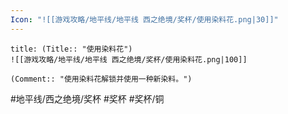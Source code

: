 ```yaml
---
Icon: "![[游戏攻略/地平线/地平线 西之绝境/奖杯/使用染料花.png|30]]"
---
```

```ad-common-bronze-trophy
title: (Title:: "使用染料花")
![[游戏攻略/地平线/地平线 西之绝境/奖杯/使用染料花.png|100]]

(Comment:: "使用染料花解锁并使用一种新染料。")
```

#地平线/西之绝境/奖杯 #奖杯 #奖杯/铜
